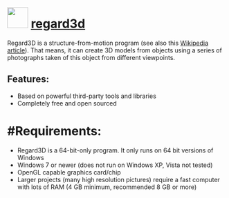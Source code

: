 # <img src="https://cdn.jsdelivr.net/gh/olafhaag/chocolatey-packages@master/automatic/regard3d/regard3d.png" width="48" height="48"/> [regard3d](https://chocolatey.org/packages/regard3d)

Regard3D is a structure-from-motion program (see also this [Wikipedia article](http://en.wikipedia.org/wiki/Structure_from_motion)). That means, it can create 3D models from objects using a series of photographs taken of this object from different viewpoints.
## Features:
* Based on powerful third-party tools and libraries
* Completely free and open sourced

# #Requirements:
* Regard3D is a 64-bit-only program. It only runs on 64 bit versions of Windows
* Windows 7 or newer (does not run on Windows XP, Vista not tested)
* OpenGL capable graphics card/chip
* Larger projects (many high resolution pictures) require a fast computer with lots of RAM (4 GB minimum, recommended 8 GB or more)
